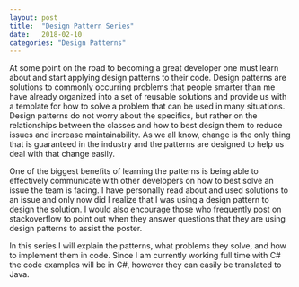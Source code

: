 ```yaml
---
layout: post
title:  "Design Pattern Series"
date:   2018-02-10
categories: "Design Patterns"
---
```


At some point on the road to becoming a great developer one must learn about and start applying design patterns to their code. Design patterns are solutions to commonly occurring problems that people smarter than me have already organized into a set of reusable solutions and provide us with a template for how to solve a problem that can be used in many situations. Design patterns do not worry about the specifics, but rather on the relationships between the classes and how to best design them to reduce issues and increase maintainability. As we all know, change is the only thing that is guaranteed in the industry and the patterns are designed to help us deal with that change easily. 

One of the biggest benefits of learning the patterns is being able to effectively communicate with other developers on how to best solve an issue the team is facing. I have personally read about and used solutions to an issue and only now did I realize that I was using a design pattern to design the solution. I would also encourage those who frequently post on stackoverflow to point out when they answer questions that they are using design patterns to assist the poster. 

In this series I will explain the patterns, what problems they solve, and how to implement them in code. Since I am currently working full time with C# the code examples will be in C#, however they can easily be translated to Java. 

